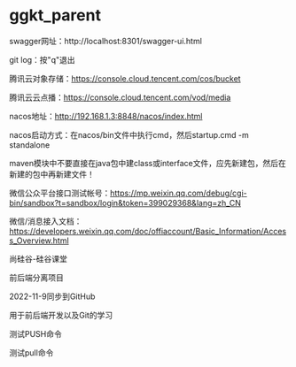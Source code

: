 # ggkt_parent

swagger网址：http://localhost:8301/swagger-ui.html

git log：按"q"退出

腾讯云对象存储：https://console.cloud.tencent.com/cos/bucket

腾讯云云点播：https://console.cloud.tencent.com/vod/media

nacos地址：http://192.168.1.3:8848/nacos/index.html

nacos启动方式：在nacos/bin文件中执行cmd，然后startup.cmd -m standalone

maven模块中不要直接在java包中建class或interface文件，应先新建包，然后在新建的包中再新建文件！

微信公众平台接口测试帐号：https://mp.weixin.qq.com/debug/cgi-bin/sandbox?t=sandbox/login&token=399029368&lang=zh_CN

微信/消息接入文档：https://developers.weixin.qq.com/doc/offiaccount/Basic_Information/Access_Overview.html

尚硅谷-硅谷课堂

前后端分离项目

2022-11-9同步到GitHub

用于前后端开发以及Git的学习

测试PUSH命令

测试pull命令
